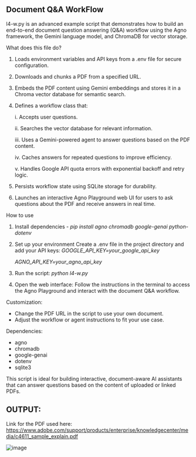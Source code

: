 Document Q&A WorkFlow
--
l4-w.py is an advanced example script that demonstrates how to build an end-to-end document question answering (Q&A) workflow using the Agno framework, the Gemini language model, and ChromaDB for vector storage.

What does this file do?

1. Loads environment variables and API keys from a .env file for secure configuration.
2. Downloads and chunks a PDF from a specified URL.
3. Embeds the PDF content using Gemini embeddings and stores it in a Chroma vector database for semantic search.
4. Defines a workflow class that:

    i. Accepts user questions.
   
    ii. Searches the vector database for relevant information.
   
    iii. Uses a Gemini-powered agent to answer questions based on the PDF content.

    iv. Caches answers for repeated questions to improve efficiency.

    v. Handles Google API quota errors with exponential backoff and retry logic.

5. Persists workflow state using SQLite storage for durability.
6. Launches an interactive Agno Playground web UI for users to ask questions about the PDF and receive answers in real time.

How to use

1. Install dependencies - *pip install agno chromadb google-genai python-dotenv*
2. Set up your environment
    Create a .env file in the project directory and add your API keys:
     *GOOGLE_API_KEY=your_google_api_key*
   
     *AGNO_API_KEY=your_agno_api_key*

3. Run the script: *python l4-w.py*
4. Open the web interface: 
Follow the instructions in the terminal to access the Agno Playground and interact with the document Q&A workflow.

Customization:

- Change the PDF URL in the script to use your own document.
- Adjust the workflow or agent instructions to fit your use case.

Dependencies:

- agno
- chromadb
- google-genai
- dotenv
- sqlite3

This script is ideal for building interactive, document-aware AI assistants that can answer questions based on the content of uploaded or linked PDFs.

OUTPUT:
--
Link for the PDF used here: https://www.adobe.com/support/products/enterprise/knowledgecenter/media/c4611_sample_explain.pdf

![image](https://github.com/user-attachments/assets/f2e8fb04-2517-42cc-8755-76932f6ebe2f)

